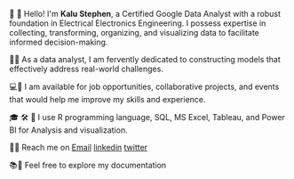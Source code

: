 👋 👋 Hello! I'm **Kalu Stephen**, a Certified Google Data Analyst with a robust foundation in Electrical Electronics Engineering. I possess expertise in collecting, transforming, organizing, and visualizing data to facilitate informed decision-making.


💙💓 As a data analyst, I am fervently dedicated to constructing models that effectively address real-world challenges.

💻🌿 I am available for job opportunities, collaborative projects, and events that would help me improve my skills and experience.

🎓 🛠️ 🧠 I use R programming language, SQL, MS Excel, Tableau, and Power BI for Analysis and visualization.

📧📱 Reach me on [Email](gmail.com/kalustephen40) [linkedin](https://www.linkedin.com/in/kalustephen/) [twitter](https://twitter.com/kalusteven)

📚🔗 Feel free to explore my documentation 




